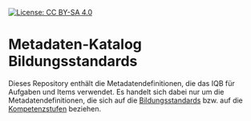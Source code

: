 [![License: CC BY-SA 4.0](https://img.shields.io/badge/License-CC%20BY--SA%204.0-lightgrey.svg)](https://creativecommons.org/licenses/by-sa/4.0/)

# Metadaten-Katalog Bildungsstandards

Dieses Repository enthält die Metadatendefinitionen, die das IQB für Aufgaben und Items verwendet. Es handelt sich dabei nur um die Metadatendefinitionen, die sich auf die [Bildungsstandards](https://www.iqb.hu-berlin.de/bista) bzw. auf die [Kompetenzstufen](https://www.iqb.hu-berlin.de/bista/ksm/) beziehen.
